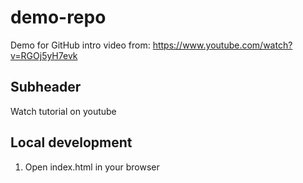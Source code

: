 # demo-repo
Demo for GitHub intro video from: https://www.youtube.com/watch?v=RGOj5yH7evk


## Subheader

Watch tutorial on youtube

## Local development

1. Open index.html in your browser
